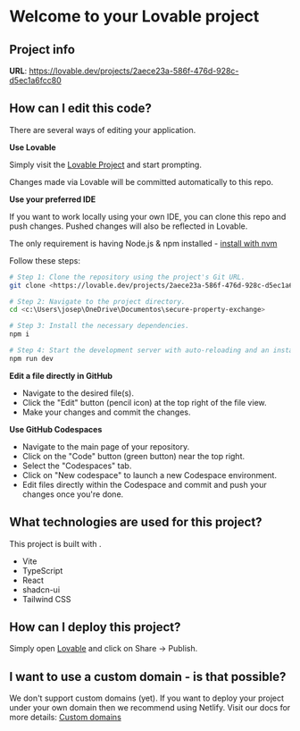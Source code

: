 # Welcome to your Lovable project

## Project info

**URL**: https://lovable.dev/projects/2aece23a-586f-476d-928c-d5ec1a6fcc80

## How can I edit this code?

There are several ways of editing your application.

**Use Lovable**

Simply visit the [Lovable Project](https://lovable.dev/projects/2aece23a-586f-476d-928c-d5ec1a6fcc80) and start prompting.

Changes made via Lovable will be committed automatically to this repo.

**Use your preferred IDE**

If you want to work locally using your own IDE, you can clone this repo and push changes. Pushed changes will also be reflected in Lovable.

The only requirement is having Node.js & npm installed - [install with nvm](https://github.com/nvm-sh/nvm#installing-and-updating)

Follow these steps:

```sh
# Step 1: Clone the repository using the project's Git URL.
git clone <https://lovable.dev/projects/2aece23a-586f-476d-928c-d5ec1a6fcc80>

# Step 2: Navigate to the project directory.
cd <c:\Users\josep\OneDrive\Documentos\secure-property-exchange>

# Step 3: Install the necessary dependencies.
npm i

# Step 4: Start the development server with auto-reloading and an instant preview.
npm run dev
```

**Edit a file directly in GitHub**

- Navigate to the desired file(s).
- Click the "Edit" button (pencil icon) at the top right of the file view.
- Make your changes and commit the changes.

**Use GitHub Codespaces**

- Navigate to the main page of your repository.
- Click on the "Code" button (green button) near the top right.
- Select the "Codespaces" tab.
- Click on "New codespace" to launch a new Codespace environment.
- Edit files directly within the Codespace and commit and push your changes once you're done.

## What technologies are used for this project?

This project is built with .

- Vite
- TypeScript
- React
- shadcn-ui
- Tailwind CSS

## How can I deploy this project?

Simply open [Lovable](https://lovable.dev/projects/2aece23a-586f-476d-928c-d5ec1a6fcc80) and click on Share -> Publish.

## I want to use a custom domain - is that possible?

We don't support custom domains (yet). If you want to deploy your project under your own domain then we recommend using Netlify. Visit our docs for more details: [Custom domains](https://docs.lovable.dev/tips-tricks/custom-domain/)
